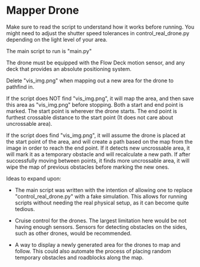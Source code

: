 # Mapper Drone
Make sure to read the script to understand how it works before running. You might need to adjust the shutter speed tolerances in control_real_drone.py depending on the light level of your area.

The main script to run is "main.py"

The drone must be equipped with the Flow Deck motion sensor, and any deck that provides an absolute positioning system.

Delete "vis_img.png" when mapping out a new area for the drone to pathfind in.

If the script does NOT find "vis_img.png", it will map the area, and then save this area as "vis_img.png" before stopping. Both a start and end point is marked. The start point is wherever the drone starts. The end point is furthest crossable distance to the start point (It does not care about uncrossable area).

If the script does find "vis_img.png", it will assume the drone is placed at the start point of the area, and will create a path based on the map from the image in order to reach the end point. If it detects new uncrossable area, it will mark it as a temporary obstacle and will recalculate a new path. If after successfully moving between points, it finds more uncrossable area, it will wipe the map of previous obstacles before marking the new ones. 

Ideas to expand upon:

- The main script was written with the intention of allowing one to replace "control_real_drone.py" with a fake simulation. This allows for running scripts without needing the real physical setup, as it can become quite tedious.

- Cruise control for the drones. The largest limitation here would be not having enough sensors. Sensors for detecting obstacles on the sides, such as other drones, would be recommended.

- A way to display a newly generated area for the drones to map and follow. This could also automate the process of placing random temporary obstacles and roadblocks along the map.

